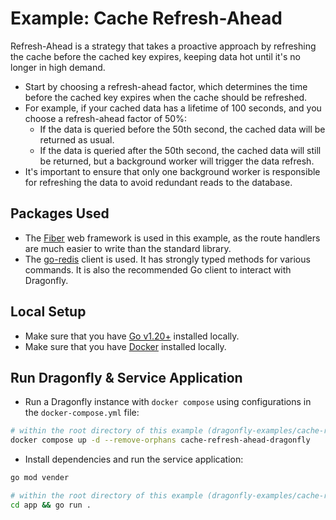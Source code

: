 # Example: Cache Refresh-Ahead

Refresh-Ahead is a strategy that takes a proactive approach by refreshing the cache before the cached key expires, keeping data hot until it's no longer in high demand.

- Start by choosing a refresh-ahead factor, which determines the time before the cached key expires when the cache should be refreshed.
- For example, if your cached data has a lifetime of 100 seconds, and you choose a refresh-ahead factor of 50%:
  - If the data is queried before the 50th second, the cached data will be returned as usual.
  - If the data is queried after the 50th second, the cached data will still be returned, but a background worker will trigger the data refresh.
- It's important to ensure that only one background worker is responsible for refreshing the data to avoid redundant reads to the database.

## Packages Used

- The [Fiber](https://docs.gofiber.io/) web framework is used in this example, as the route handlers are much easier to write than the standard library.
- The [go-redis](https://github.com/redis/go-redis) client is used. It has strongly typed methods for various commands.
  It is also the recommended Go client to interact with Dragonfly.

## Local Setup

- Make sure that you have [Go v1.20+](https://go.dev/dl/) installed locally.
- Make sure that you have [Docker](https://docs.docker.com/engine/install/) installed locally.

## Run Dragonfly & Service Application

- Run a Dragonfly instance with `docker compose` using configurations in the `docker-compose.yml` file:

```bash
# within the root directory of this example (dragonfly-examples/cache-refresh-ahead)
docker compose up -d --remove-orphans cache-refresh-ahead-dragonfly
```

- Install dependencies and run the service application:

```bash
go mod vender

# within the root directory of this example (dragonfly-examples/cache-refresh-ahead)
cd app && go run .
```
